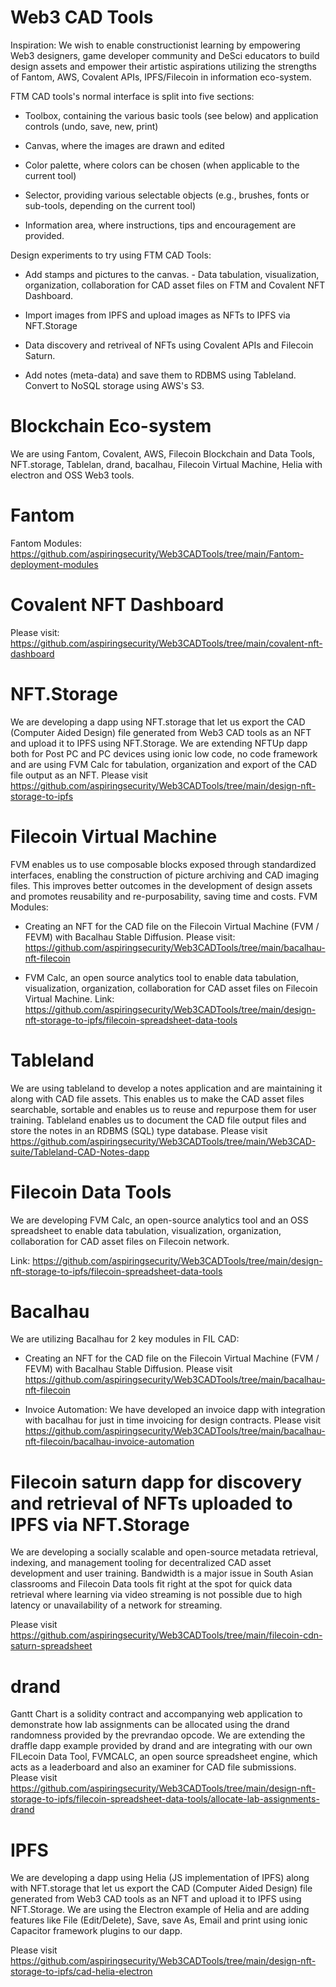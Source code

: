 # Web3 CAD Tools

Inspiration: We wish to enable constructionist learning by empowering Web3 designers, game developer community and DeSci educators to build design assets and empower their artistic aspirations utilizing the strengths of  Fantom, AWS, Covalent APIs, IPFS/Filecoin in information eco-system.

FTM CAD tools's normal interface is split into five sections:

- Toolbox, containing the various basic tools (see below) and application controls (undo, save, new, print)

- Canvas, where the images are drawn and edited

- Color palette, where colors can be chosen (when applicable to the current tool)

- Selector, providing various selectable objects (e.g., brushes, fonts or sub-tools, depending on the current tool)

- Information area, where instructions, tips and encouragement are provided.


Design experiments to try using FTM CAD Tools:

- Add stamps and pictures to the canvas. - Data tabulation, visualization, organization, collaboration for CAD asset files on FTM and Covalent NFT Dashboard.

- Import images from IPFS and upload images as NFTs to IPFS via NFT.Storage

- Data discovery and retriveal of NFTs using Covalent APIs and Filecoin Saturn.

- Add notes (meta-data) and save them to RDBMS using Tableland. Convert to NoSQL storage using AWS's S3.


# Blockchain Eco-system

We are using Fantom, Covalent, AWS, Filecoin Blockchain and Data Tools, NFT.storage, Tablelan, drand, bacalhau, Filecoin Virtual Machine, Helia with electron and OSS Web3 tools.


# Fantom 

Fantom Modules: https://github.com/aspiringsecurity/Web3CADTools/tree/main/Fantom-deployment-modules


# Covalent NFT Dashboard

Please visit: https://github.com/aspiringsecurity/Web3CADTools/tree/main/covalent-nft-dashboard


# NFT.Storage

We are developing a dapp using NFT.storage that let us export the CAD (Computer Aided Design) file generated from Web3 CAD tools as an NFT and upload it to IPFS using NFT.Storage. We are extending NFTUp dapp both for Post PC and PC devices using ionic low code, no code framework and are using FVM Calc for tabulation, organization and export of the CAD file output as an NFT. Please visit https://github.com/aspiringsecurity/Web3CADTools/tree/main/design-nft-storage-to-ipfs


# Filecoin Virtual Machine

FVM enables us to use composable blocks exposed through standardized interfaces, enabling the construction of picture archiving and CAD imaging files. This improves better outcomes in the development of design assets and promotes reusability and re-purposability, saving time and costs. FVM Modules:

- Creating an NFT for the CAD file on the Filecoin Virtual Machine (FVM / FEVM) with Bacalhau Stable Diffusion. Please visit: https://github.com/aspiringsecurity/Web3CADTools/tree/main/bacalhau-nft-filecoin

- FVM Calc, an open source analytics tool to enable data tabulation, visualization, organization, collaboration for CAD asset files on Filecoin Virtual Machine. Link: https://github.com/aspiringsecurity/Web3CADTools/tree/main/design-nft-storage-to-ipfs/filecoin-spreadsheet-data-tools


# Tableland
We are using tableland to develop a notes application and are maintaining it along with CAD file assets. This enables us to make the CAD asset files searchable, sortable and enables us to reuse and repurpose them for user training. Tableland enables us to document the CAD file output files and store the notes in an RDBMS (SQL) type database. Please visit https://github.com/aspiringsecurity/Web3CADTools/tree/main/Web3CAD-suite/Tableland-CAD-Notes-dapp


# Filecoin Data Tools
We are developing FVM Calc, an open-source analytics tool and an OSS spreadsheet to enable data tabulation, visualization, organization, collaboration for CAD asset files on Filecoin network.

Link: https://github.com/aspiringsecurity/Web3CADTools/tree/main/design-nft-storage-to-ipfs/filecoin-spreadsheet-data-tools

# Bacalhau
We are utilizing Bacalhau for 2 key modules in FIL CAD:

- Creating an NFT for the CAD file on the Filecoin Virtual Machine (FVM / FEVM) with Bacalhau Stable Diffusion. Please visit https://github.com/aspiringsecurity/Web3CADTools/tree/main/bacalhau-nft-filecoin

- Invoice Automation: We have developed an invoice dapp with integration with bacalhau for just in time invoicing for design contracts. Please visit https://github.com/aspiringsecurity/Web3CADTools/tree/main/bacalhau-nft-filecoin/bacalhau-invoice-automation
  

# Filecoin saturn dapp for discovery and retrieval of NFTs uploaded to IPFS via NFT.Storage

We are developing a socially scalable and open-source metadata retrieval, indexing, and management tooling for decentralized CAD asset development and user training. Bandwidth is a major issue in South Asian classrooms and Filecoin Data tools fit right at the spot for quick data retrieval where learning via video streaming is not possible due to high latency or unavailability of a network for streaming.

Please visit https://github.com/aspiringsecurity/Web3CADTools/tree/main/filecoin-cdn-saturn-spreadsheet


# drand 

Gantt Chart is a solidity contract and accompanying web application to demonstrate how lab assignments can be allocated using the drand randomness provided by the prevrandao opcode. We are extending the draffle dapp example provided by drand and are integrating with our own FILecoin Data Tool, FVMCALC, an open source spreadsheet engine, which acts as a leaderboard and also an examiner for CAD file submissions. Please visit https://github.com/aspiringsecurity/Web3CADTools/tree/main/design-nft-storage-to-ipfs/filecoin-spreadsheet-data-tools/allocate-lab-assignments-drand


# IPFS

We are developing a dapp using Helia (JS implementation of IPFS) along with NFT.storage that let us export the CAD (Computer Aided Design) file generated from Web3 CAD tools as an NFT and upload it to IPFS using NFT.Storage. We are using the Electron example of Helia and are adding features like File (Edit/Delete), Save, save As, Email and print using ionic Capacitor framework plugins to our dapp.

Please visit https://github.com/aspiringsecurity/Web3CADTools/tree/main/design-nft-storage-to-ipfs/cad-helia-electron
  
